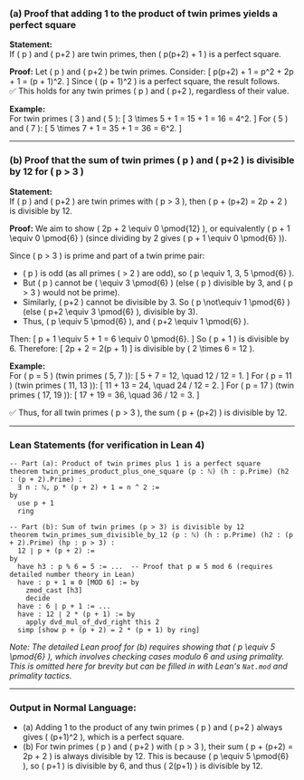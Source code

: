 ### (a) Proof that adding 1 to the product of twin primes yields a perfect square

**Statement:**  
If \( p \) and \( p+2 \) are twin primes, then \( p(p+2) + 1 \) is a perfect square.

**Proof:**
Let \( p \) and \( p+2 \) be twin primes. Consider:
\[
p(p+2) + 1 = p^2 + 2p + 1 = (p + 1)^2.
\]
Since \( (p + 1)^2 \) is a perfect square, the result follows.  
✅ This holds for any twin primes \( p \) and \( p+2 \), regardless of their value.

**Example:**  
For twin primes \( 3 \) and \( 5 \):
\[
3 \times 5 + 1 = 15 + 1 = 16 = 4^2.
\]
For \( 5 \) and \( 7 \):
\[
5 \times 7 + 1 = 35 + 1 = 36 = 6^2.
\]

---

### (b) Proof that the sum of twin primes \( p \) and \( p+2 \) is divisible by 12 for \( p > 3 \)

**Statement:**  
If \( p \) and \( p+2 \) are twin primes with \( p > 3 \), then \( p + (p+2) = 2p + 2 \) is divisible by 12.

**Proof:**
We aim to show \( 2p + 2 \equiv 0 \pmod{12} \), or equivalently \( p + 1 \equiv 0 \pmod{6} \) (since dividing by 2 gives \( p + 1 \equiv 0 \pmod{6} \)).

Since \( p > 3 \) is prime and part of a twin prime pair:
- \( p \) is odd (as all primes \( > 2 \) are odd), so \( p \equiv 1, 3, 5 \pmod{6} \).
- But \( p \) cannot be \( \equiv 3 \pmod{6} \) (else \( p \) divisible by 3, and \( p > 3 \) would not be prime).
- Similarly, \( p+2 \) cannot be divisible by 3. So \( p \not\equiv 1 \pmod{6} \) (else \( p+2 \equiv 3 \pmod{6} \), divisible by 3).
- Thus, \( p \equiv 5 \pmod{6} \), and \( p+2 \equiv 1 \pmod{6} \).

Then:
\[
p + 1 \equiv 5 + 1 = 6 \equiv 0 \pmod{6}.
\]
So \( p + 1 \) is divisible by 6. Therefore:
\[
2p + 2 = 2(p + 1)
\]
is divisible by \( 2 \times 6 = 12 \).

**Example:**  
For \( p = 5 \) (twin primes \( 5, 7 \)):
\[
5 + 7 = 12, \quad 12 / 12 = 1.
\]
For \( p = 11 \) (twin primes \( 11, 13 \)):
\[
11 + 13 = 24, \quad 24 / 12 = 2.
\]
For \( p = 17 \) (twin primes \( 17, 19 \)):
\[
17 + 19 = 36, \quad 36 / 12 = 3.
\]

✅ Thus, for all twin primes \( p > 3 \), the sum \( p + (p+2) \) is divisible by 12.

---

### Lean Statements (for verification in Lean 4)

```lean
-- Part (a): Product of twin primes plus 1 is a perfect square
theorem twin_primes_product_plus_one_square (p : ℕ) (h : p.Prime) (h2 : (p + 2).Prime) :
  ∃ n : ℕ, p * (p + 2) + 1 = n ^ 2 :=
by
  use p + 1
  ring

-- Part (b): Sum of twin primes (p > 3) is divisible by 12
theorem twin_primes_sum_divisible_by_12 (p : ℕ) (h : p.Prime) (h2 : (p + 2).Prime) (hp : p > 3) :
  12 ∣ p + (p + 2) :=
by
  have h3 : p % 6 = 5 := ...  -- Proof that p ≡ 5 mod 6 (requires detailed number theory in Lean)
  have : p + 1 ≡ 0 [MOD 6] := by
    zmod_cast [h3]
    decide
  have : 6 ∣ p + 1 := ...
  have : 12 ∣ 2 * (p + 1) := by
    apply dvd_mul_of_dvd_right this 2
  simp [show p + (p + 2) = 2 * (p + 1) by ring]
```

*Note: The detailed Lean proof for (b) requires showing that \( p \equiv 5 \pmod{6} \), which involves checking cases modulo 6 and using primality. This is omitted here for brevity but can be filled in with Lean's `Nat.mod` and primality tactics.*

---

### Output in Normal Language:
- (a) Adding 1 to the product of any twin primes \( p \) and \( p+2 \) always gives \( (p+1)^2 \), which is a perfect square.
- (b) For twin primes \( p \) and \( p+2 \) with \( p > 3 \), their sum \( p + (p+2) = 2p + 2 \) is always divisible by 12. This is because \( p \equiv 5 \pmod{6} \), so \( p+1 \) is divisible by 6, and thus \( 2(p+1) \) is divisible by 12.